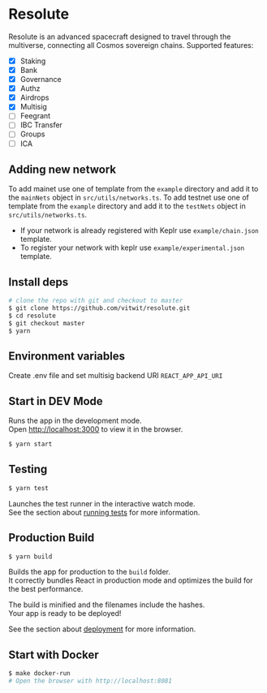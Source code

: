 # Resolute
Resolute is an advanced spacecraft designed to travel through the multiverse, connecting all Cosmos sovereign chains.
Supported features:

- [x] Staking
- [x] Bank
- [x] Governance
- [x] Authz
- [x] Airdrops
- [x] Multisig
- [ ] Feegrant
- [ ] IBC Transfer
- [ ] Groups
- [ ] ICA

## Adding new network

To add mainet use one of template from the `example` directory and add it to the `mainNets` object in `src/utils/networks.ts`.
To add testnet use one of template from the `example` directory and add it to the `testNets` object in `src/utils/networks.ts`.

* If your network is already registered with Keplr use `example/chain.json` template.
* To register your network with keplr use `example/experimental.json` template.

## Install deps 
```bash
# clone the repo with git and checkout to master
$ git clone https://github.com/vitwit/resolute.git
$ cd resolute
$ git checkout master
$ yarn
```

## Environment variables

Create .env file and set multisig backend URI `REACT_APP_API_URI`

## Start in DEV Mode 
Runs the app in the development mode.<br />
Open [http://localhost:3000](http://localhost:3000) to view it in the browser.
```bash
$ yarn start
```

## Testing 
```bash 
$ yarn test
```
Launches the test runner in the interactive watch mode.<br />
See the section about [running tests](https://facebook.github.io/create-react-app/docs/running-tests) for more information.

## Production Build 
```bash
$ yarn build
```

Builds the app for production to the `build` folder.<br />
It correctly bundles React in production mode and optimizes the build for the best performance.

The build is minified and the filenames include the hashes.<br />
Your app is ready to be deployed!

See the section about [deployment](https://facebook.github.io/create-react-app/docs/deployment) for more information.

## Start with Docker 
```bash
$ make docker-run
# Open the browser with http://localhost:8081
```
